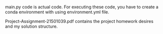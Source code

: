 main.py code is actual code. For executing these code, you have to create a conda environment with using environment.yml file.

Project-Assignment-21501039.pdf contains the project homework desires and my solution structure.